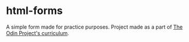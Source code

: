 # html-forms

A simple form made for practice purposes. Project made as a part of [The Odin Project's curriculum](https://www.theodinproject.com/courses/html-and-css/lessons/html-forms).
